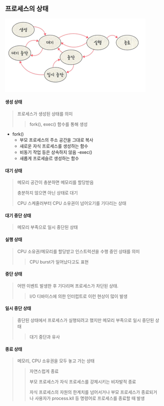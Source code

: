 ## 프로세스의 상태

![img_2.png](img_2.png)
#### 생성 상태
> 프로세스가 생성된 상태를 의미
> > fork(), exec() 함수를 통해 생성

- fork()
  - 부모 프로세스의 주소 공간을 그대로 복사
  - 새로운 자식 프로세스를 생성하는 함수
  - 비동기 작업 등은 상속하지 않음
-exec()
  - 새롭게 프로세슬르 생성하는 함수

#### 대기 상태
> 메모리 공간이 충분하면 메모리를 할당받음
> 
> 충분하지 않으면 아닌 상태로 대기
> 
> CPU 스케줄러부터 CPU 소유권이 넘어오기를 기다리는 상태

#### 대기 중단 상태
> 메모리 부족으로 일시 중단된 상태

#### 실행 상태
> CPU 소유권/메모리를 할당받고 인스트럭션을 수행 중인 상태를 의미
> > CPU burst가 일어났다고도 표현

#### 중단 상태
> 어떤 이벤트 발생한 후 기다리며 프로세스가 차단된 상태.
> > I/O 디바이스에 의한 인터럽트로 이런 현상이 많이 발생

#### 일시 중단 상태
> 중단된 상태에서 프로세스가 실행되려고 했지만 메모리 부족으로 일시 중단된 상태
> > 대기 중단과 유사

#### 종료 상태
> 메모리, CPU 소유권을 모두 놓고 가는 상태
> > 자연스럽게 종료
> >
> > 부모 프로세스가 자식 프로세스를 강제시키는 비자발적 종료
> > 
> > 자식 프로세스의 자원의 한계치를 넘어서거나 부모 프로세스가 종료되거나 사용자가 process.kll 등 명령어로 프로세스를 종료할 때 발생